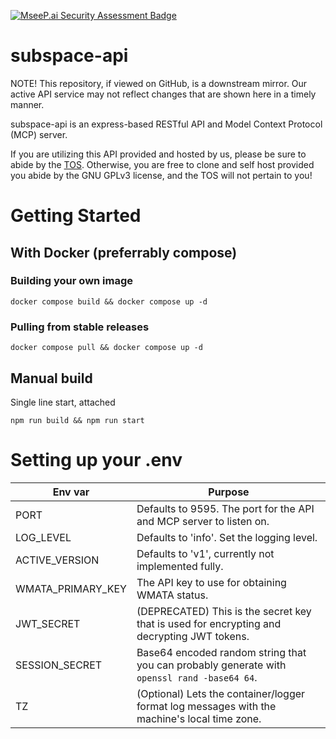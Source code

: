 [![MseeP.ai Security Assessment Badge](https://mseep.net/pr/subtype-space-subspace-api-badge.png)](https://mseep.ai/app/subtype-space-subspace-api)

# subspace-api
NOTE! This repository, if viewed on GitHub, is a downstream mirror. Our active API service may not reflect changes that are shown here in a timely manner.

subspace-api is an express-based RESTful API and Model Context Protocol (MCP) server.

If you are utilizing this API provided and hosted by us, please be sure to abide by the [TOS](https://wiki.subtype.space/s/tos). Otherwise, you are free to clone and self host provided you abide by the GNU GPLv3 license, and the TOS will not pertain to you!

# Getting Started
## With Docker (preferrably compose)
### Building your own image
```
docker compose build && docker compose up -d
```
### Pulling from stable releases
```
docker compose pull && docker compose up -d
```

## Manual build
Single line start, attached
```
npm run build && npm run start
```

# Setting up your .env
| Env var | Purpose |
|---------|--------|
| PORT | Defaults to 9595. The port for the API and MCP server to listen on. |
| LOG_LEVEL | Defaults to 'info'. Set the logging level. |
| ACTIVE_VERSION | Defaults to 'v1', currently not implemented fully. |
| WMATA_PRIMARY_KEY | The API key to use for obtaining WMATA status. |
| JWT_SECRET | (DEPRECATED) This is the secret key that is used for encrypting and decrypting JWT tokens. |
| SESSION_SECRET | Base64 encoded random string that you can probably generate with `openssl rand -base64 64`. |
| TZ | (Optional) Lets the container/logger format log messages with the machine's local time zone. |